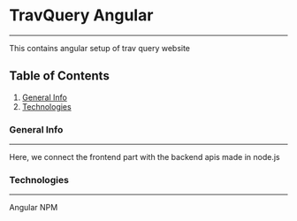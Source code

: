# TravQuery Angular  
***
This contains angular setup of trav query website

## Table of Contents
1. [General Info](#general-info)
2. [Technologies](#technologies)

### General Info
***
Here, we connect the frontend part with the backend apis made in node.js

### Technologies
***
Angular
NPM

